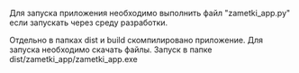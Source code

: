 Для запуска приложения необходимо выполнить файл "zametki_app.py" если запускать через среду разработки.

Отдельно в папках dist и build скомпилировано приложение. Для запуска необходимо скачать файлы. Запуск в папке dist/zametki_app/zametki_app.exe
